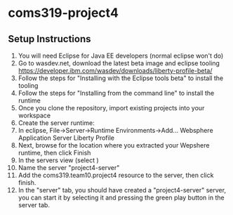 coms319-project4
================
## Setup Instructions
1. You will need Eclipse for Java EE developers (normal eclipse won't do)
2. Go to wasdev.net, download the latest beta image and eclipse tooling https://developer.ibm.com/wasdev/downloads/liberty-profile-beta/
  1. Follow the steps for "Installing with the Eclipse tools beta" to install the tooling
  2. Follow the steps for "Installing from the command line" to install the runtime
3. Once you clone the repository, import existing projects into your workspace
4. Create the server runtime:
  1. In eclipse, File->Server->Runtime Environments->Add... Websphere Application Server Liberty Profile
  2. Next, browse for the location where you extracted your Wepshere runtime, then click Finish
5. In the servers view (select )
6. Name the server "project4-server"
7. Add the coms319.team10.project4 resource to the server, then click finish.
8. In the "server" tab, you should have created a "project4-server" server, you can start it by selecting it and pressing the green play button in the server tab.
